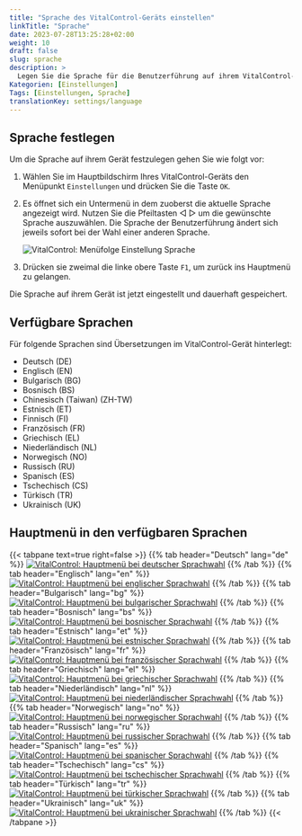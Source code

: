 ```yaml
---
title: "Sprache des VitalControl-Geräts einstellen"
linkTitle: "Sprache"
date: 2023-07-28T13:25:28+02:00
weight: 10
draft: false
slug: sprache
description: >
  Legen Sie die Sprache für die Benutzerführung auf ihrem VitalControl-Gerät fest.
Kategorien: [Einstellungen]
Tags: [Einstellungen, Sprache]
translationKey: settings/language
---
```

## Sprache festlegen

Um die Sprache auf ihrem Gerät festzulegen gehen Sie wie folgt vor:

1. Wählen Sie im Hauptbildschirm Ihres VitalControl-Geräts den Menüpunkt `Einstellungen` und drücken Sie die Taste `OK`.

2. Es öffnet sich ein Untermenü in dem zuoberst die aktuelle Sprache angezeigt wird. Nutzen Sie die Pfeiltasten ◁ ▷ um die gewünschte Sprache auszuwählen. Die Sprache der Benutzerführung ändert sich jeweils sofort bei der Wahl einer anderen Sprache.

   ![VitalControl: Menüfolge Einstellung Sprache](../bilder/sprachwahl.png "Sprache einstellen")

3. Drücken sie zweimal die linke obere Taste `F1`, um zurück ins Hauptmenü zu gelangen.

Die Sprache auf ihrem Gerät ist jetzt eingestellt und dauerhaft gespeichert.

## Verfügbare Sprachen

Für folgende Sprachen sind Übersetzungen im VitalControl-Gerät hinterlegt:

- Deutsch (DE)
- Englisch (EN)
- Bulgarisch (BG)
- Bosnisch (BS)
- Chinesisch (Taiwan)  (ZH-TW)
- Estnisch (ET)
- Finnisch (FI)
- Französisch (FR)
- Griechisch (EL)
- Niederländisch (NL)
- Norwegisch (NO)
- Russisch (RU)
- Spanisch (ES)
- Tschechisch (CS)
- Türkisch (TR)
- Ukrainisch (UK)

## Hauptmenü in den verfügbaren Sprachen

{{< tabpane text=true right=false >}}
  {{% tab header="Deutsch" lang="de" %}}
[![VitalControl: Hauptmenü bei deutscher Sprachwahl](/images/homescreen/german.png "Hauptmenü - Deutsch")](/demo/ "Demonstrator VitalControl (DE)")
  {{% /tab %}}
  {{% tab header="Englisch" lang="en" %}}
[![VitalControl: Hauptmenü bei englischer Sprachwahl](/images/homescreen/english.png "Hauptmenü - Englisch")](/en/demo/ "Demonstrator VitalControl (EN)")
  {{% /tab %}}
  {{% tab header="Bulgarisch" lang="bg" %}}
[![VitalControl: Hauptmenü bei bulgarischer Sprachwahl](/images/homescreen/bulgarian.png "Hauptmenü - Bulgarisch")](/bg/demo/ "Demonstrator VitalControl (BG)")
  {{% /tab %}}
  {{% tab header="Bosnisch" lang="bs" %}}
[![VitalControl: Hauptmenü bei bosnischer Sprachwahl](/images/homescreen/bosnian.png "Hauptmenü - Bosnisch")](/bs/demo/ "Demonstrator VitalControl (BS)")
  {{% /tab %}}
  {{% tab header="Estnisch" lang="et" %}}
[![VitalControl: Hauptmenü bei estnischer Sprachwahl](/images/homescreen/estonian.png "Hauptmenü - Estnisch")](/et/demo/ "Demonstrator VitalControl (ET)")
  {{% /tab %}}
  {{% tab header="Französisch" lang="fr" %}}
[![VitalControl: Hauptmenü bei französischer Sprachwahl](/images/homescreen/french.png "Hauptmenü - Französisch")](/fr/demo/ "Demonstrator VitalControl (FR)")
  {{% /tab %}}
  {{% tab header="Griechisch" lang="el" %}}
[![VitalControl: Hauptmenü bei griechischer Sprachwahl](/images/homescreen/greek.png "Hauptmenü - Griechisch")](/el/demo/ "Demonstrator VitalControl (EL)")
  {{% /tab %}}
  {{% tab header="Niederländisch" lang="nl" %}}
[![VitalControl: Hauptmenü bei niederländischer Sprachwahl](/images/homescreen/dutch.png "Hauptmenü - Niederländisch")](/nl/demo/ "Demonstrator VitalControl (NL)")
  {{% /tab %}}
  {{% tab header="Norwegisch" lang="no" %}}
[![VitalControl: Hauptmenü bei norwegischer Sprachwahl](/images/homescreen/norwegian.png "Hauptmenü - Norwegisch")](/no/demo/ "Demonstrator VitalControl (NO)")
  {{% /tab %}}
  {{% tab header="Russisch" lang="ru" %}}
[![VitalControl: Hauptmenü bei russischer Sprachwahl](/images/homescreen/russian.png "Hauptmenü - Russisch")](/ru/demo/ "Demonstrator VitalControl (RU)")
  {{% /tab %}}
  {{% tab header="Spanisch" lang="es" %}}
[![VitalControl: Hauptmenü bei spanischer Sprachwahl](/images/homescreen/spanish.png "Hauptmenü - Spanisch")](/es/demo/ "Demonstrator VitalControl (ES)")
  {{% /tab %}}
  {{% tab header="Tschechisch" lang="cs" %}}
[![VitalControl: Hauptmenü bei tschechischer Sprachwahl](/images/homescreen/czech.png "Hauptmenü - Tschechisch")](/cs/demo/ "Demonstrator VitalControl (CS)")
  {{% /tab %}}
  {{% tab header="Türkisch" lang="tr" %}}
[![VitalControl: Hauptmenü bei türkischer Sprachwahl](/images/homescreen/turkish.png "Hauptmenü - Türkisch")](/tr/demo/ "Demonstrator VitalControl (TR)")
  {{% /tab %}}
  {{% tab header="Ukrainisch" lang="uk" %}}
[![VitalControl: Hauptmenü bei ukrainischer Sprachwahl](/images/homescreen/ukrainian.png "Hauptmenü - Ukrainisch")](/uk/demo/ "Demonstrator VitalControl (UK)")
  {{% /tab %}}
{{< /tabpane >}}
